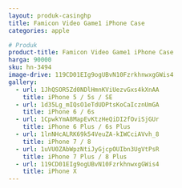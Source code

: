 ```yaml
---
layout: produk-casinghp
title: Famicon Video Game1 iPhone Case
categories: apple

# Produk
product-title: Famicon Video Game1 iPhone Case
harga: 90000
sku: hn-3494
image-drive: 119CD01EIg9ogUBvN10FzrkhnwxgGWis4
gallery:
  - url: 1JhQSOR5Zd0NDlHmnKViUezvGxs4kXnAA
    title: iPhone 5 / 5s / SE
  - url: 1d35Lg_mIQsO1eTdUDPtsKoCaIcznUmGA
    title: iPhone 6 / 6s
  - url: 1CpwkYmA8MapEvKtzHeQiDI2fOviSjGUr
    title: iPhone 6 Plus / 6s Plus
  - url: 1lnNHcALRK69k54VeuZA-kIWCciAVvh_8
    title: iPhone 7 / 8
  - url: 1uVU0ZAbWpzNtiJyGjcpOUIbn3UgVtPsR
    title: iPhone 7 Plus / 8 Plus
  - url: 119CD01EIg9ogUBvN10FzrkhnwxgGWis4
    title: iPhone X
---
```

